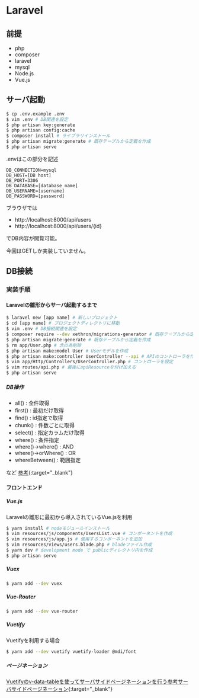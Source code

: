 # Laravel

## 前提

- php
- composer
- laravel
- mysql
- Node.js
- Vue.js

## サーバ起動

```bash
$ cp .env.example .env
$ vim .env # DB関連を設定
$ php artisan key:generate
$ php artisan config:cache
$ composer install # ライブラリインストール
$ php artisan migrate:generate # 既存テーブルから定義を作成
$ php artisan serve
```

.envはこの部分を記述

```.env
DB_CONNECTION=mysql
DB_HOST=[DB host]
DB_PORT=3306
DB_DATABASE=[database name]
DB_USERNAME=[username]
DB_PASSWORD=[password]
```

ブラウザでは

- http://localhost:8000/api/users
- http://localhost:8000/api/users/{id}

でDB内容が閲覧可能。

今回はGETしか実装していません。

## DB接続

### 実装手順

#### Laravelの雛形からサーバ起動するまで

```bash
$ laravel new [app name] # 新しいプロジェクト
$ cd [app name] # プロジェクトディレクトリに移動
$ vim .env # DB接続関連を設定
$ composer require --dev xethron/migrations-generator # 既存テーブルから定義を作成するライブラリ
$ php artisan migrate:generate # 既存テーブルから定義を作成
$ rm app/User.php # 念の為削除
$ php artisan make:model User # Userモデルを作成
$ php artisan make:controller UserController --api # APIのコントローラを作成
$ vim app/Http/Controllers/UserController.php # コントローラを設定
$ vim routes/api.php # 最後にapiResourceを付け加える
$ php artisan serve
```

##### DB操作

- all() : 全件取得
- first() : 最初だけ取得
- find() : id指定で取得
- chunk() : 件数ごとに取得
- select() : 指定カラムだけ取得
- where() : 条件指定
- where()->where() : AND
- where()->orWhere() : OR
- whereBetween() : 範囲指定

など
[参考](https://blog.capilano-fw.com/?p=665){:target="_blank"}


#### フロントエンド


##### Vue.js

Laravelの雛形に最初から導入されているVue.jsを利用

```bash
$ yarn install # nodeモジュールインストール
$ vim resources/js/components/UsersList.vue # コンポーネントを作成
$ vim resources/js/app.js # 使用するコンポーネントを追加
$ vim resources/views/users.blade.php # bladeファイル作成
$ yarn dev # development mode で publicディレクトリ内を作成
$ php artisan serve
```

##### Vuex

```bash
$ yarn add --dev vuex
```

##### Vue-Router

```bash
$ yarn add --dev vue-router
```

##### Vuetify

Vuetifyを利用する場合

```bash
$ yarn add --dev vuetify vuetify-loader @mdi/font
```

##### ページネーション

[Vuetifyのv-data-tableを使ってサーバサイドページネーションを行う参考サーバサイドページネーション](https://codepen.io/pen/?&editable=true&editors=101){:target="_blank"}
